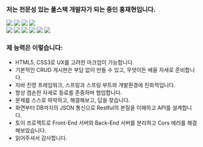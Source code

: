 ### 저는 전문성 있는 풀스택 개발자가 되는 중인 홍재현입니다.
<div>
  <img src="https://img.shields.io/badge/-HTML5-E34F26?style=flat&logo=HTML5"/>
  <img src="https://img.shields.io/badge/-CSS3-1572B6?style=flat&logo=CSS3"/>
  <img src="https://img.shields.io/badge/-Javascript ES6-FF7800?style=flat&logo=Javascript"/>
  <img src="https://img.shields.io/badge/-jQuery-0769AD?style=flat&logo=jQuery"/>
  <br/>
  <img src="https://img.shields.io/badge/-Java-1E8CBE?style=flat&logo=Java"/>
  <img src="https://img.shields.io/badge/-Spring-6DB33F?style=flat&logo=Spring"/>
  <img src="https://img.shields.io/badge/-Oracle-F80000?style=flat&logo=Oracle"/>
  <img src="https://img.shields.io/badge/-MariaDB-003545?style=flat&logo=MariaDB"/>
  <img src="https://img.shields.io/badge/-NGINX-009639?style=flat&logo=NGINX"/>
  <img src="https://img.shields.io/badge/-Apache-D22128?style=flat&logo=Apache"/>


<br>
</div>

  ### 제 능력은 이렇습니다:
- HTML5, CSS3로 UX를 고려한 마크업이 가능합니다.
- 기본적인 CRUD 게시판은 부담 없이 만들 수 있고, 무엇이든 배울 자세로 준비합니다.
- 자바 진영 프레임워크, 스프링과 스프링 부트와 개발환경에 친화적입니다.
- 항상 겸손한 자세로 동료를 존중하며 협업합니다.
- 문제를 스스로 파악하고, 해결해보고, 답을 찾습니다.
- 화면부터 DB까지의 JSON 통신으로 Restful의 본질을 이해하고 API를 설계합니다.
- 토이 프로젝트로 Front-End 서버와 Back-End 서버를 분리하고 Cors 에러를 해결해보았습니다.
- 읽어주셔서 감사합니다.
